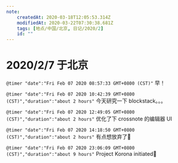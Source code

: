 ```yaml
---
note:
    createdAt: 2020-03-18T12:05:53.314Z
    modifiedAt: 2020-03-22T07:30:38.681Z
    tags: [地点/中国/北京, 日记/2020/2]
    id: ""
---
```

# 2020/2/7 于北京

`@timer "date":"Fri Feb 07 2020 08:57:33 GMT+0800 (CST)"`
早！

`@timer "date":"Fri Feb 07 2020 10:42:39 GMT+0800 (CST)","duration":"about 2 hours"`
今天研究一下 blockstack。。。 

`@timer "date":"Fri Feb 07 2020 12:49:05 GMT+0800 (CST)","duration":"about 2 hours"`
优化了下 crossnote 的编辑器 UI

`@timer "date":"Fri Feb 07 2020 14:18:50 GMT+0800 (CST)","duration":"about 2 hours"`
有点想放弃了:new_moon_with_face:

`@timer "date":"Fri Feb 07 2020 23:06:09 GMT+0800 (CST)","duration":"about 9 hours"`
Project Korona initiated:full_moon_with_face:
